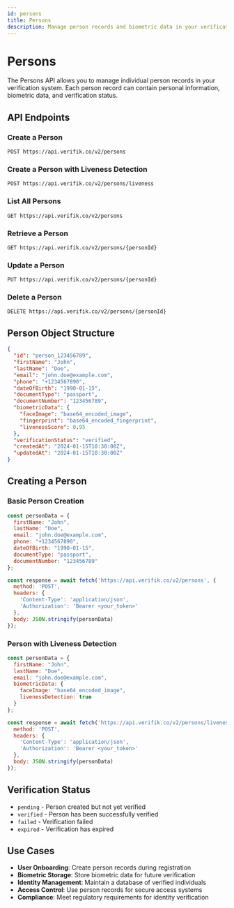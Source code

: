 ```yaml
---
id: persons
title: Persons
description: Manage person records and biometric data in your verification system
---
```


# Persons

The Persons API allows you to manage individual person records in your verification system. Each person record can contain personal information, biometric data, and verification status.

## API Endpoints

### Create a Person
```http
POST https://api.verifik.co/v2/persons
```

### Create a Person with Liveness Detection
```http
POST https://api.verifik.co/v2/persons/liveness
```

### List All Persons
```http
GET https://api.verifik.co/v2/persons
```

### Retrieve a Person
```http
GET https://api.verifik.co/v2/persons/{personId}
```

### Update a Person
```http
PUT https://api.verifik.co/v2/persons/{personId}
```

### Delete a Person
```http
DELETE https://api.verifik.co/v2/persons/{personId}
```

## Person Object Structure

```json
{
  "id": "person_123456789",
  "firstName": "John",
  "lastName": "Doe",
  "email": "john.doe@example.com",
  "phone": "+1234567890",
  "dateOfBirth": "1990-01-15",
  "documentType": "passport",
  "documentNumber": "123456789",
  "biometricData": {
    "faceImage": "base64_encoded_image",
    "fingerprint": "base64_encoded_fingerprint",
    "livenessScore": 0.95
  },
  "verificationStatus": "verified",
  "createdAt": "2024-01-15T10:30:00Z",
  "updatedAt": "2024-01-15T10:30:00Z"
}
```

## Creating a Person

### Basic Person Creation

```javascript
const personData = {
  firstName: "John",
  lastName: "Doe",
  email: "john.doe@example.com",
  phone: "+1234567890",
  dateOfBirth: "1990-01-15",
  documentType: "passport",
  documentNumber: "123456789"
};

const response = await fetch('https://api.verifik.co/v2/persons', {
  method: 'POST',
  headers: {
    'Content-Type': 'application/json',
    'Authorization': 'Bearer <your_token>'
  },
  body: JSON.stringify(personData)
});
```

### Person with Liveness Detection

```javascript
const personData = {
  firstName: "John",
  lastName: "Doe",
  email: "john.doe@example.com",
  biometricData: {
    faceImage: "base64_encoded_image",
    livenessDetection: true
  }
};

const response = await fetch('https://api.verifik.co/v2/persons/liveness', {
  method: 'POST',
  headers: {
    'Content-Type': 'application/json',
    'Authorization': 'Bearer <your_token>'
  },
  body: JSON.stringify(personData)
});
```

## Verification Status

- `pending` - Person created but not yet verified
- `verified` - Person has been successfully verified
- `failed` - Verification failed
- `expired` - Verification has expired

## Use Cases

- **User Onboarding**: Create person records during registration
- **Biometric Storage**: Store biometric data for future verification
- **Identity Management**: Maintain a database of verified individuals
- **Access Control**: Use person records for secure access systems
- **Compliance**: Meet regulatory requirements for identity verification
